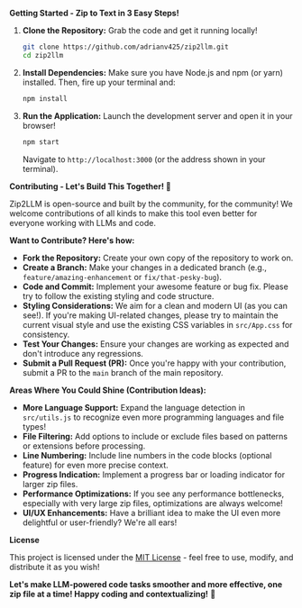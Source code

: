 
**Getting Started - Zip to Text in 3 Easy Steps!**

1.  **Clone the Repository:** Grab the code and get it running locally!

    ```bash
    git clone https://github.com/adrianv425/zip2llm.git
    cd zip2llm
    ```

2.  **Install Dependencies:**  Make sure you have Node.js and npm (or yarn) installed. Then, fire up your terminal and:

    ```bash
    npm install
    ```

3.  **Run the Application:** Launch the development server and open it in your browser!

    ```bash
    npm start
    ```
    Navigate to `http://localhost:3000` (or the address shown in your terminal).


**Contributing - Let's Build This Together! 🤝**

Zip2LLM is open-source and built by the community, for the community! We welcome contributions of all kinds to make this tool even better for everyone working with LLMs and code.

**Want to Contribute? Here's how:**

*   **Fork the Repository:**  Create your own copy of the repository to work on.
*   **Create a Branch:** Make your changes in a dedicated branch (e.g., `feature/amazing-enhancement` or `fix/that-pesky-bug`).
*   **Code and Commit:** Implement your awesome feature or bug fix. Please try to follow the existing styling and code structure.
*   **Styling Considerations:**  We aim for a clean and modern UI (as you can see!). If you're making UI-related changes, please try to maintain the current visual style and use the existing CSS variables in `src/App.css` for consistency.
*   **Test Your Changes:**  Ensure your changes are working as expected and don't introduce any regressions.
*   **Submit a Pull Request (PR):**  Once you're happy with your contribution, submit a PR to the `main` branch of the main repository.

**Areas Where You Could Shine (Contribution Ideas):**

*   **More Language Support:** Expand the language detection in `src/utils.js` to recognize even more programming languages and file types!
*   **File Filtering:** Add options to include or exclude files based on patterns or extensions before processing.
*   **Line Numbering:**  Include line numbers in the code blocks (optional feature) for even more precise context.
*   **Progress Indication:**  Implement a progress bar or loading indicator for larger zip files.
*   **Performance Optimizations:**  If you see any performance bottlenecks, especially with very large zip files, optimizations are always welcome!
*   **UI/UX Enhancements:**  Have a brilliant idea to make the UI even more delightful or user-friendly? We're all ears!

**License**

This project is licensed under the [MIT License](LICENSE) - feel free to use, modify, and distribute it as you wish!

**Let's make LLM-powered code tasks smoother and more effective, one zip file at a time! Happy coding and contextualizing!** 🎉